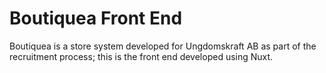 # Boutiquea Front End
Boutiquea is a store system developed for Ungdomskraft AB as part of the recruitment process; this is the front end developed using Nuxt.
